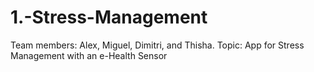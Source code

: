# 1.-Stress-Management
Team members: Alex, Miguel, Dimitri, and Thisha.  Topic:  App for Stress Management with an e-Health Sensor 
